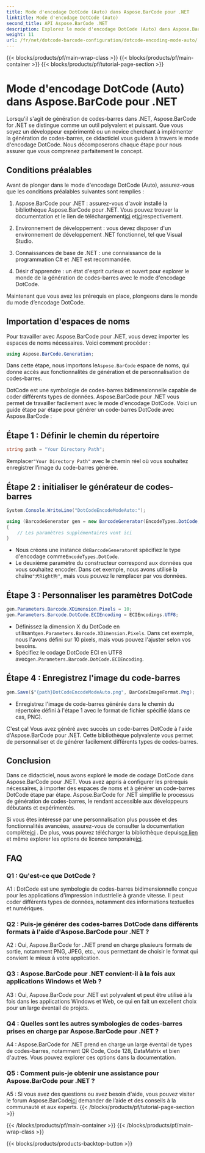 ```yaml
---
title: Mode d'encodage DotCode (Auto) dans Aspose.BarCode pour .NET
linktitle: Mode d'encodage DotCode (Auto)
second_title: API Aspose.BarCode .NET
description: Explorez le mode d'encodage DotCode (Auto) dans Aspose.BarCode pour .NET, un outil puissant pour la génération de codes-barres. Apprenez à générer des codes-barres DotCode étape par étape. Consultez la documentation, téléchargez la bibliothèque et obtenez des licences temporaires.
weight: 11
url: /fr/net/dotcode-barcode-configuration/dotcode-encoding-mode-auto/
---
```


{{< blocks/products/pf/main-wrap-class >}}
{{< blocks/products/pf/main-container >}}
{{< blocks/products/pf/tutorial-page-section >}}

# Mode d'encodage DotCode (Auto) dans Aspose.BarCode pour .NET

Lorsqu'il s'agit de génération de codes-barres dans .NET, Aspose.BarCode for .NET se distingue comme un outil polyvalent et puissant. Que vous soyez un développeur expérimenté ou un novice cherchant à implémenter la génération de codes-barres, ce didacticiel vous guidera à travers le mode d'encodage DotCode. Nous décomposerons chaque étape pour nous assurer que vous comprenez parfaitement le concept.

## Conditions préalables

Avant de plonger dans le mode d'encodage DotCode (Auto), assurez-vous que les conditions préalables suivantes sont remplies :

1.  Aspose.BarCode pour .NET : assurez-vous d'avoir installé la bibliothèque Aspose.BarCode pour .NET. Vous pouvez trouver la documentation et le lien de téléchargement[ici](https://reference.aspose.com/barcode/net/) et[ici](https://releases.aspose.com/barcode/net/)respectivement.

2. Environnement de développement : vous devez disposer d'un environnement de développement .NET fonctionnel, tel que Visual Studio.

3. Connaissances de base de .NET : une connaissance de la programmation C# et .NET est recommandée.

4. Désir d'apprendre : un état d'esprit curieux et ouvert pour explorer le monde de la génération de codes-barres avec le mode d'encodage DotCode.

Maintenant que vous avez les prérequis en place, plongeons dans le monde du mode d’encodage DotCode.

## Importation d'espaces de noms

Pour travailler avec Aspose.BarCode pour .NET, vous devez importer les espaces de noms nécessaires. Voici comment procéder :

```csharp
using Aspose.BarCode.Generation;
```

 Dans cette étape, nous importons le`Aspose.BarCode` espace de noms, qui donne accès aux fonctionnalités de génération et de personnalisation de codes-barres.

DotCode est une symbologie de codes-barres bidimensionnelle capable de coder différents types de données. Aspose.BarCode pour .NET vous permet de travailler facilement avec le mode d'encodage DotCode. Voici un guide étape par étape pour générer un code-barres DotCode avec Aspose.BarCode :

## Étape 1 : Définir le chemin du répertoire

```csharp
string path = "Your Directory Path";
```

 Remplacer`"Your Directory Path"` avec le chemin réel où vous souhaitez enregistrer l’image du code-barres générée.

## Étape 2 : initialiser le générateur de codes-barres

```csharp
System.Console.WriteLine("DotCodeEncodeModeAuto:");

using (BarcodeGenerator gen = new BarcodeGenerator(EncodeTypes.DotCode, "犬Right狗"))
{
    // Les paramètres supplémentaires vont ici
}
```

-  Nous créons une instance de`BarcodeGenerator`et spécifiez le type d'encodage comme`EncodeTypes.DotCode`.
-  Le deuxième paramètre du constructeur correspond aux données que vous souhaitez encoder. Dans cet exemple, nous avons utilisé la chaîne`"犬Right狗"`, mais vous pouvez le remplacer par vos données.

## Étape 3 : Personnaliser les paramètres DotCode

```csharp
gen.Parameters.Barcode.XDimension.Pixels = 10;
gen.Parameters.Barcode.DotCode.ECIEncoding = ECIEncodings.UTF8;
```

-  Définissez la dimension X du DotCode en utilisant`gen.Parameters.Barcode.XDimension.Pixels`. Dans cet exemple, nous l'avons défini sur 10 pixels, mais vous pouvez l'ajuster selon vos besoins.
-  Spécifiez le codage DotCode ECI en UTF8 avec`gen.Parameters.Barcode.DotCode.ECIEncoding`.

## Étape 4 : Enregistrez l'image du code-barres

```csharp
gen.Save($"{path}DotCodeEncodeModeAuto.png", BarCodeImageFormat.Png);
```

- Enregistrez l'image de code-barres générée dans le chemin du répertoire défini à l'étape 1 avec le format de fichier spécifié (dans ce cas, PNG).

C'est ça! Vous avez généré avec succès un code-barres DotCode à l'aide d'Aspose.BarCode pour .NET. Cette bibliothèque polyvalente vous permet de personnaliser et de générer facilement différents types de codes-barres.

## Conclusion

Dans ce didacticiel, nous avons exploré le mode de codage DotCode dans Aspose.BarCode pour .NET. Vous avez appris à configurer les prérequis nécessaires, à importer des espaces de noms et à générer un code-barres DotCode étape par étape. Aspose.BarCode for .NET simplifie le processus de génération de codes-barres, le rendant accessible aux développeurs débutants et expérimentés.

 Si vous êtes intéressé par une personnalisation plus poussée et des fonctionnalités avancées, assurez-vous de consulter la documentation complète[ici](https://reference.aspose.com/barcode/net/) . De plus, vous pouvez télécharger la bibliothèque depuis[ce lien](https://releases.aspose.com/barcode/net/) et même explorer les options de licence temporaire[ici](https://purchase.aspose.com/temporary-license/).

## FAQ

### Q1 : Qu'est-ce que DotCode ?

A1 : DotCode est une symbologie de codes-barres bidimensionnelle conçue pour les applications d'impression industrielle à grande vitesse. Il peut coder différents types de données, notamment des informations textuelles et numériques.

### Q2 : Puis-je générer des codes-barres DotCode dans différents formats à l'aide d'Aspose.BarCode pour .NET ?

A2 : Oui, Aspose.BarCode for ..NET prend en charge plusieurs formats de sortie, notamment PNG, JPEG, etc., vous permettant de choisir le format qui convient le mieux à votre application.

### Q3 : Aspose.BarCode pour .NET convient-il à la fois aux applications Windows et Web ?

A3 : Oui, Aspose.BarCode pour .NET est polyvalent et peut être utilisé à la fois dans les applications Windows et Web, ce qui en fait un excellent choix pour un large éventail de projets.

### Q4 : Quelles sont les autres symbologies de codes-barres prises en charge par Aspose.BarCode pour .NET ?

A4 : Aspose.BarCode for .NET prend en charge un large éventail de types de codes-barres, notamment QR Code, Code 128, DataMatrix et bien d'autres. Vous pouvez explorer ces options dans la documentation.

### Q5 : Comment puis-je obtenir une assistance pour Aspose.BarCode pour .NET ?

 A5 : Si vous avez des questions ou avez besoin d'aide, vous pouvez visiter le forum Aspose.BarCode[ici](https://forum.aspose.com/c/barcode/13) demander de l’aide et des conseils à la communauté et aux experts.
{{< /blocks/products/pf/tutorial-page-section >}}

{{< /blocks/products/pf/main-container >}}
{{< /blocks/products/pf/main-wrap-class >}}

{{< blocks/products/products-backtop-button >}}
